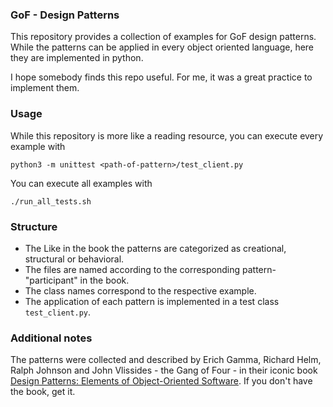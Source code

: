 ### GoF - Design Patterns 
This repository provides a collection of examples for GoF design patterns. While the patterns can be applied in every 
object oriented language, here they are implemented in python. 

I hope somebody finds this repo useful. For me, it was a great practice to implement them.

### Usage
While this repository is more like a reading resource, you can execute every example with 
```
python3 -m unittest <path-of-pattern>/test_client.py
```
You can execute all examples with 
```
./run_all_tests.sh
```

### Structure
- The Like in the book the patterns are categorized as creational, structural or behavioral. 
- The files are named according to the corresponding pattern-"participant" in the book.
- The class names correspond to the respective example.
- The application of each pattern is implemented in a test class `test_client.py`. 

### Additional notes
The patterns were collected and described by Erich Gamma, Richard Helm, 
Ralph Johnson and John Vlissides - the Gang of Four - in their iconic book [Design Patterns: Elements of Object-Oriented Software](). 
If you don't have the book, get it. 
